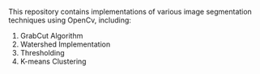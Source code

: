 This repository contains implementations of various image segmentation techniques using OpenCv, including:

1. GrabCut Algorithm
2. Watershed Implementation
3. Thresholding
4. K-means Clustering

